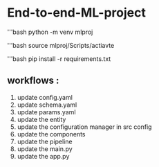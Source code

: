 # End-to-end-ML-project


'''bash
python -m venv mlproj

'''bash
source mlproj/Scripts/actiavte

<!-- '''powercell
mlproj\Scripts\activate -->

'''bash
pip install -r requirements.txt


## workflows :
1. update config.yaml
2. update schema.yaml
3. update params.yaml
4. update the entity
5. update the configuration manager in src config
6. update the components
7. update the pipeline
8. update the main.py
9. update the app.py 